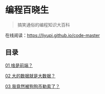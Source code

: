 # 编程百晓生

> 搞笑通俗的编程知识大百科

在线阅读：https://liyupi.github.io/code-master

## 目录

[01 啥是前端？](articles/01.md)

[02 大的数据就是大数据？](articles/02.md)

[03 我竟然被狗狗币勒索了？](articles/03.md)


